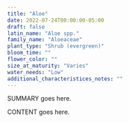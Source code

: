 ```yaml
---
title: "Aloe"
date: 2022-07-24T00:00:00-05:00
draft: false
latin_name: "Aloe spp."
family_name: "Aloeaceae"
plant_type: "Shrub (evergreen)"
bloom_time: ""
flower_color: ""
size_at_maturity: "Varies"
water_needs: "Low"
additional_characteristices_notes: ""
---
```


SUMMARY goes here.

<!--more-->

CONTENT goes here.